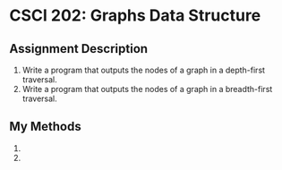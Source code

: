 # CSCI 202: Graphs Data Structure
## Assignment Description
1. Write a program that outputs the nodes of a graph in a depth-first traversal.
2. Write a program that outputs the nodes of a graph in a breadth-first traversal.
## My Methods
1.
2. 
